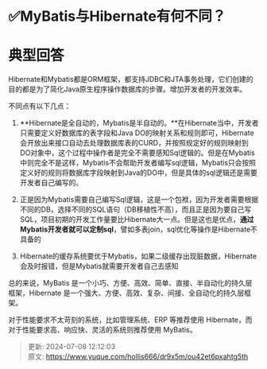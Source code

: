 # ✅MyBatis与Hibernate有何不同？

# <font style="color:rgb(18, 18, 18);">典型回答</font>
Hibernate和Mybatis都是ORM框架，都支持JDBC和JTA事务处理，它们创建的目的都是为了简化Java原生程序操作数据库的步骤。增加开发者的开发效率。



不同点有以下几点：

1. **Hibernate是全自动的，Mybatis是半自动的。**在Hibernate当中，开发者只需要定义好数据库的表字段和Java DO的映射关系和规则即可，Hibernate会开放出来接口自动去处理数据库表的CURD，并按照规定好的规则映射到DO对象中，这个过程中操作者是完全不需要感知Sql逻辑的。但是在Mybatis中则完全不是这样，Mybatis不会帮助开发者编写sql逻辑，Mybatis只会按照定义好的规则将数据库字段映射到Java的DO中，但是具体的sql逻辑还是需要开发者自己编写的。



2. 正是因为Mybatis需要自己编写Sql逻辑，这是一个包袱，因为开发者需要根据不同的DB，选择不同的SQL语句（DB移植性不高），而且正是因为要自己写SQL，项目初期的开发工作量要比Hibernate大一点。但是这也是优点，**通过Mybatis开发者就可以定制sql**，譬如多表join，sql优化等操作是Hibernate不具备的



3. Hibernate的缓存系统要优于Mybatis，如果二级缓存出现脏数据，Hibernate会及时报错，但是Mybatis就需要开发者自己去感知



总的来说，MyBatis 是一个小巧、方便、高效、简单、直接、半自动化的持久层框架，Hibernate 是一个强大、方便、高效、复杂、间接、全自动化的持久层框架。



对于性能要求不太苛刻的系统，比如管理系统、ERP 等推荐使用 Hibernate，而对于性能要求高、响应快、灵活的系统则推荐使用 MyBatis。



> 更新: 2024-07-08 12:12:03  
> 原文: <https://www.yuque.com/hollis666/dr9x5m/ou42et6pxahtg5th>